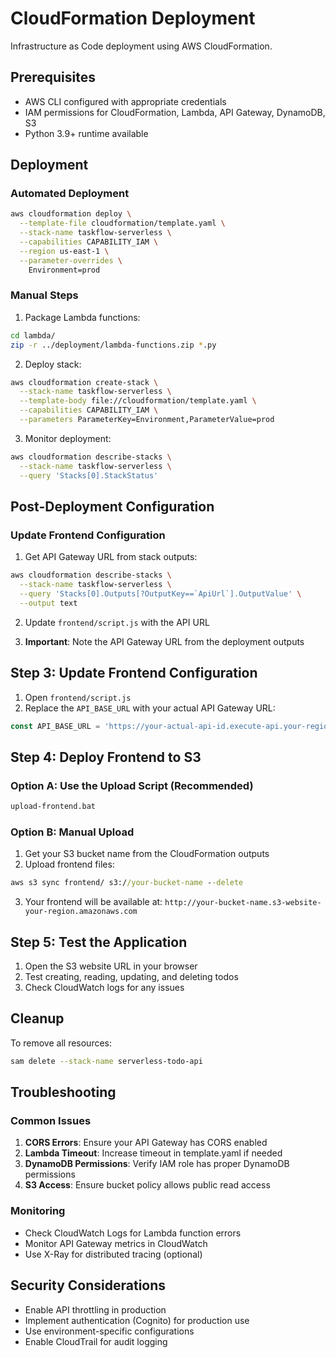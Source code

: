 # CloudFormation Deployment

Infrastructure as Code deployment using AWS CloudFormation.

## Prerequisites

- AWS CLI configured with appropriate credentials
- IAM permissions for CloudFormation, Lambda, API Gateway, DynamoDB, S3
- Python 3.9+ runtime available

## Deployment

### Automated Deployment

```bash
aws cloudformation deploy \
  --template-file cloudformation/template.yaml \
  --stack-name taskflow-serverless \
  --capabilities CAPABILITY_IAM \
  --region us-east-1 \
  --parameter-overrides \
    Environment=prod
```

### Manual Steps
1. Package Lambda functions:
```bash
cd lambda/
zip -r ../deployment/lambda-functions.zip *.py
```

2. Deploy stack:
```bash
aws cloudformation create-stack \
  --stack-name taskflow-serverless \
  --template-body file://cloudformation/template.yaml \
  --capabilities CAPABILITY_IAM \
  --parameters ParameterKey=Environment,ParameterValue=prod
```

3. Monitor deployment:
```bash
aws cloudformation describe-stacks \
  --stack-name taskflow-serverless \
  --query 'Stacks[0].StackStatus'
```

## Post-Deployment Configuration

### Update Frontend Configuration
1. Get API Gateway URL from stack outputs:
```bash
aws cloudformation describe-stacks \
  --stack-name taskflow-serverless \
  --query 'Stacks[0].Outputs[?OutputKey==`ApiUrl`].OutputValue' \
  --output text
```

2. Update `frontend/script.js` with the API URL

4. **Important**: Note the API Gateway URL from the deployment outputs

## Step 3: Update Frontend Configuration

1. Open `frontend/script.js`
2. Replace the `API_BASE_URL` with your actual API Gateway URL:

```javascript
const API_BASE_URL = 'https://your-actual-api-id.execute-api.your-region.amazonaws.com/prod';
```

## Step 4: Deploy Frontend to S3

### Option A: Use the Upload Script (Recommended)
```cmd
upload-frontend.bat
```

### Option B: Manual Upload
1. Get your S3 bucket name from the CloudFormation outputs
2. Upload frontend files:

```cmd
aws s3 sync frontend/ s3://your-bucket-name --delete
```

3. Your frontend will be available at: `http://your-bucket-name.s3-website-your-region.amazonaws.com`

## Step 5: Test the Application

1. Open the S3 website URL in your browser
2. Test creating, reading, updating, and deleting todos
3. Check CloudWatch logs for any issues

## Cleanup

To remove all resources:

```bash
sam delete --stack-name serverless-todo-api
```

## Troubleshooting

### Common Issues

1. **CORS Errors**: Ensure your API Gateway has CORS enabled
2. **Lambda Timeout**: Increase timeout in template.yaml if needed
3. **DynamoDB Permissions**: Verify IAM role has proper DynamoDB permissions
4. **S3 Access**: Ensure bucket policy allows public read access

### Monitoring

- Check CloudWatch Logs for Lambda function errors
- Monitor API Gateway metrics in CloudWatch
- Use X-Ray for distributed tracing (optional)

## Security Considerations

- Enable API throttling in production
- Implement authentication (Cognito) for production use
- Use environment-specific configurations
- Enable CloudTrail for audit logging